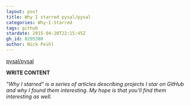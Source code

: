```yaml
---
layout: post
title: Why I starred pysal/pysal
categories: Why-I-Starred
tags: github
stardate: 2015-04-20T22:15:45Z
gh_id: 8295380
author: Nick Peihl
---
```


[pysal/pysal](https://github.com/pysal/pysal)

**WRITE CONTENT**

*"Why I starred" is a series of articles describing projects I star on GitHub and why I found them interesting. My hope is that you'll find them interesting as well.*

